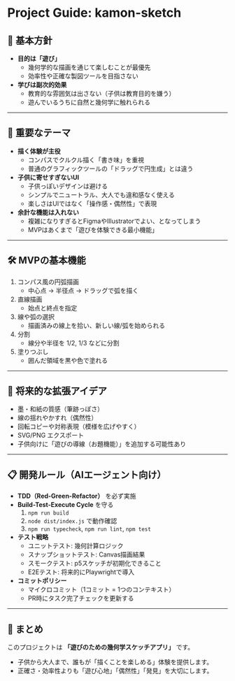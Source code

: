# Project Guide: kamon-sketch

## 🎯 基本方針
- **目的は「遊び」**  
  - 幾何学的な描画を通じて楽しむことが最優先
  - 効率性や正確な製図ツールを目指さない
- **学びは副次的効果**  
  - 教育的な雰囲気は出さない（子供は教育目的を嫌う）
  - 遊んでいるうちに自然と幾何学に触れられる

---

## 🧭 重要なテーマ
- **描く体験が主役**  
  - コンパスでクルクル描く「書き味」を重視
  - 普通のグラフィックツールの「ドラッグで円生成」とは違う
- **子供に寄せすぎないUI**  
  - 子供っぽいデザインは避ける
  - シンプルでニュートラル、大人でも違和感なく使える
  - 楽しさはUIではなく「操作感・偶然性」で表現
- **余計な機能は入れない**  
  - 複雑になりすぎるとFigmaやIllustratorでよい、となってしまう
  - MVPはあくまで「遊びを体験できる最小機能」

---

## 🛠️ MVPの基本機能
1. コンパス風の円弧描画  
   - 中心点 → 半径点 → ドラッグで弧を描く
2. 直線描画  
   - 始点と終点を指定
3. 線や弧の選択  
   - 描画済みの線上を拾い、新しい線/弧を始められる
4. 分割  
   - 線分や半径を 1/2, 1/3 などに分割
5. 塗りつぶし  
   - 囲んだ領域を黒や色で塗れる

---

## 🌱 将来的な拡張アイデア
- 墨・和紙の質感（筆跡っぽさ）
- 線の揺れやかすれ（偶然性）
- 回転コピーや対称表現（模様を広げやすく）
- SVG/PNG エクスポート
- 子供向けに「遊びの導線（お題機能）」を追加する可能性あり

---

## 📋 開発ルール（AIエージェント向け）
- **TDD（Red-Green-Refactor）** を必ず実施
- **Build-Test-Execute Cycle** を守る
  1. `npm run build`
  2. `node dist/index.js` で動作確認
  3. `npm run typecheck`, `npm run lint`, `npm test`
- **テスト戦略**
  - ユニットテスト: 幾何計算ロジック
  - スナップショットテスト: Canvas描画結果
  - スモークテスト: p5スケッチが初期化できること
  - E2Eテスト: 将来的にPlaywrightで導入
- **コミットポリシー**
  - マイクロコミット（1コミット = 1つのコンテキスト）
  - PR時にタスク完了チェックを更新する

---

## 📖 まとめ
このプロジェクトは **「遊びのための幾何学スケッチアプリ」** です。  
- 子供から大人まで、誰もが「描くことを楽しめる」体験を提供します。  
- 正確さ・効率性よりも「遊び心地」「偶然性」「発見」を大切にします。  

